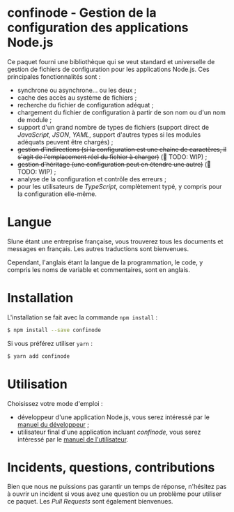 # confinode - Gestion de la configuration des applications Node.js

Ce paquet fourni une bibliothèque qui se veut standard et universelle de gestion de fichiers de configuration pour les applications Node.js. Ces principales fonctionnalités sont :

- synchrone ou asynchrone… ou les deux ;
- cache des accès au système de fichiers ;
- recherche du fichier de configuration adéquat ;
- chargement du fichier de configuration à partir de son nom ou d'un nom de module ;
- support d'un grand nombre de types de fichiers (support direct de _JavaScript_, _JSON_, _YAML_, support d'autres types si les modules adéquats peuvent être chargés) ;
- ~~gestion d'indirections (si la configuration est une chaine de caractères, il s'agit de l'emplacement réel du fichier à charger)~~ (:construction: TODO: WIP) ;
- ~~gestion d'héritage (une configuration peut en étendre une autre)~~ (:construction: TODO: WIP) ;
- analyse de la configuration et contrôle des erreurs ;
- pour les utilisateurs de _TypeScript_, complètement typé, y compris pour la configuration elle-même.

# Langue

Slune étant une entreprise française, vous trouverez tous les documents et messages en français. Les autres traductions sont bienvenues.

Cependant, l'anglais étant la langue de la programmation, le code, y compris les noms de variable et commentaires, sont en anglais.

# Installation

L'installation se fait avec la commande `npm install` :

```bash
$ npm install --save confinode
```

Si vous préférez utiliser `yarn` :

```bash
$ yarn add confinode
```

# Utilisation

Choisissez votre mode d'emploi :

- développeur d'une application Node.js, vous serez intéressé par le [manuel du développeur](devmanual.md) ;
- utilisateur final d'une application incluant _confinode_, vous serez intéressé par le [manuel de l'utilisateur](usermanual.md).

# Incidents, questions, contributions

Bien que nous ne puissions pas garantir un temps de réponse, n'hésitez pas à ouvrir un incident si vous avez une question ou un problème pour utiliser ce paquet. Les _Pull Requests_ sont également bienvenues.
